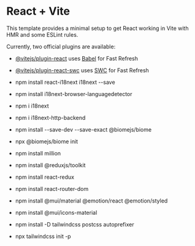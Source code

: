 # React + Vite

This template provides a minimal setup to get React working in Vite with HMR and some ESLint rules.

Currently, two official plugins are available:

- [@vitejs/plugin-react](https://github.com/vitejs/vite-plugin-react/blob/main/packages/plugin-react/README.md) uses [Babel](https://babeljs.io/) for Fast Refresh
- [@vitejs/plugin-react-swc](https://github.com/vitejs/vite-plugin-react-swc) uses [SWC](https://swc.rs/) for Fast Refresh


- npm install react-i18next i18next --save 
- npm install i18next-browser-languagedetector
- npm i i18next
- npm i i18next-http-backend
- npm install --save-dev --save-exact @biomejs/biome
- npx @biomejs/biome init
- npm install million
- npm install @reduxjs/toolkit
- npm install react-redux
- npm install react-router-dom
- npm install @mui/material @emotion/react @emotion/styled
- npm install @mui/icons-material
- npm install -D tailwindcss postcss autoprefixer
- npx tailwindcss init -p
